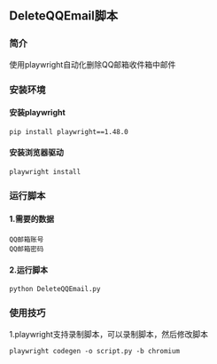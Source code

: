 ## DeleteQQEmail脚本
### 简介
使用playwright自动化删除QQ邮箱收件箱中邮件

### 安装环境
#### 安装playwright
```
pip install playwright==1.48.0
```
#### 安装浏览器驱动
```
playwright install
```
### 运行脚本
#### 1.需要的数据
```
QQ邮箱账号
QQ邮箱密码
```
#### 2.运行脚本
```
python DeleteQQEmail.py
```

### 使用技巧
1.playwright支持录制脚本，可以录制脚本，然后修改脚本
```
playwright codegen -o script.py -b chromium
```
